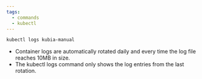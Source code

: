 ```yaml
---
tags:
  - commands
  - kubectl
---
```

```bash
kubectl logs kubia-manual
```

- Container logs are automatically rotated daily and every time the log file reaches 10MB in size. 
- The kubectl logs command only shows the log entries from the last rotation.

